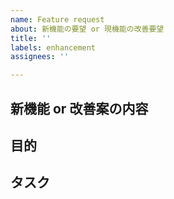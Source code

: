 ```yaml
---
name: Feature request
about: 新機能の要望 or 現機能の改善要望
title: ''
labels: enhancement
assignees: ''

---
```


## 新機能 or 改善案の内容

## 目的

## タスク
